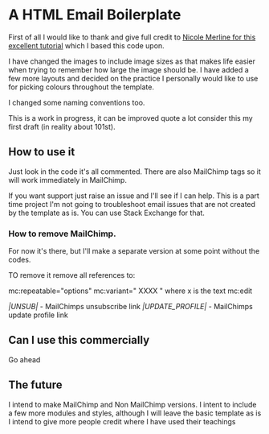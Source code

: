 # A HTML Email Boilerplate

First of all I would like to thank and give full credit to [Nicole Merline for this excellent tutorial](https://webdesign.tutsplus.com/tutorials/creating-a-future-proof-responsive-email-without-media-queries--cms-23919) which I based this code upon.

I have changed the images to include image sizes as that makes life easier when trying to remember how large the image should be.  I have added a few more layouts and decided on the practice I personally would like to use for picking colours throughout the template.

I changed some naming conventions too.

This is a work in progress, it can be improved quote a lot consider this my first draft (in reality about 101st).

## How to use it

Just look in the code it's all commented.  There are also MailChimp tags so it will work immediately in MailChimp.

If you want support just raise an issue and I'll see if I can help.  This is a part time project I'm not going to troubleshoot email issues that are not created by the template as is.  You can use Stack Exchange for that.

### How to remove MailChimp.

For now it's there, but I'll make a separate version at some point without the codes.

TO remove it remove all references to:

mc:repeatable="options" 
mc:variant="  XXXX   " where x is the text
mc:edit

*|UNSUB|* - MailChimps unsubscribe link
*|UPDATE_PROFILE|* - MailChimps update profile link

 ## Can I use this commercially
 
 Go ahead
 
 ## The future
 
 I intend to make MailChimp and Non MailChimp versions.
 I intent to include a few more modules and styles, although I will leave the basic template as is
 I intend to give more people credit where I have used their teachings